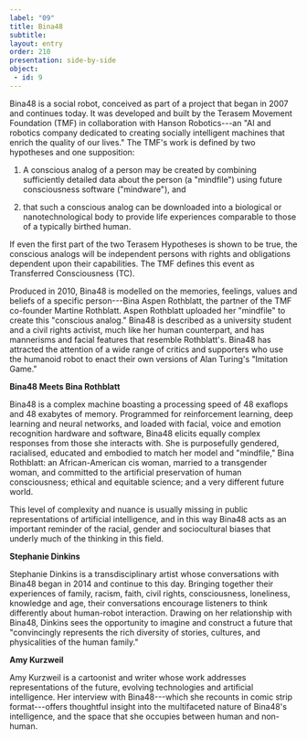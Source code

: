 ```yaml
---
label: "09"
title: Bina48
subtitle:
layout: entry
order: 210
presentation: side-by-side
object:
 - id: 9 
---
```


Bina48 is a social robot, conceived as part of a project that began in 2007 and continues today. It was developed and built by the Terasem Movement Foundation (TMF) in collaboration with Hanson Robotics---an "AI and robotics company dedicated to creating socially intelligent machines that enrich the quality of our lives." The TMF's work is defined by two hypotheses and one supposition:

   1. A conscious analog of a person may be created by combining sufficiently detailed data about the person (a "mindfile") using future consciousness software ("mindware"), and

   2. that such a conscious analog can be downloaded into a biological or nanotechnological body to provide life experiences comparable to those of a typically birthed human.

If even the first part of the two Terasem Hypotheses is shown to be true, the conscious analogs will be independent persons with rights and obligations dependent upon their capabilities. The TMF defines this event as Transferred Consciousness (TC).

Produced in 2010, Bina48 is modelled on the memories, feelings, values and beliefs of a specific person---Bina Aspen Rothblatt, the partner of the TMF co-founder Martine Rothblatt. Aspen Rothblatt uploaded her "mindfile" to create this "conscious analog." Bina48 is described as a university student and a civil rights activist, much like her human counterpart, and has mannerisms and facial features that resemble Rothblatt's. Bina48 has attracted the attention of a wide range of critics and supporters who use the humanoid robot to enact their own versions of Alan Turing's "Imitation Game."

**Bina48 Meets Bina Rothblatt**

Bina48 is a complex machine boasting a processing speed of 48 exaflops and 48 exabytes of memory. Programmed for reinforcement learning, deep learning and neural networks, and loaded with facial, voice and emotion recognition hardware and software, Bina48 elicits equally complex responses from those she interacts with. She is purposefully gendered, racialised, educated and embodied to match her model and "mindfile," Bina Rothblatt: an African-American cis woman, married to a transgender woman, and committed to the artificial preservation of human consciousness; ethical and equitable science; and a very different future world.

This level of complexity and nuance is usually missing in public representations of artificial intelligence, and in this way Bina48 acts as an important reminder of the racial, gender and sociocultural biases that underly much of the thinking in this field.

**Stephanie Dinkins**

Stephanie Dinkins is a transdisciplinary artist whose conversations with Bina48 began in 2014 and continue to this day. Bringing together their experiences of family, racism, faith, civil rights, consciousness, loneliness, knowledge and age, their conversations encourage listeners to think differently about human-robot interaction. Drawing on her relationship with Bina48, Dinkins sees the opportunity to imagine and construct a future that "convincingly represents the rich diversity of stories, cultures, and physicalities of the human family."

**Amy Kurzweil**

Amy Kurzweil is a cartoonist and writer whose work addresses representations of the future, evolving technologies and artificial intelligence. Her interview with Bina48---which she recounts in comic strip format---offers thoughtful insight into the multifaceted nature of Bina48's intelligence, and the space that she occupies between human and non-human.
